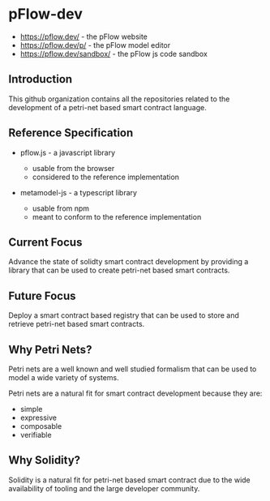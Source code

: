 # pFlow-dev

- https://pflow.dev/ - the pFlow website
- https://pflow.dev/p/ - the pFlow model editor
- https://pflow.dev/sandbox/ - the pFlow js code sandbox

## Introduction

This github organization contains all the repositories related
to the development of a petri-net based smart contract language.

## Reference Specification

* pflow.js - a javascript library
  * usable from the browser
  * considered to the reference implementation
   
* metamodel-js - a typescript library
  * usable from npm
  * meant to conform to the reference implementation

## Current Focus

Advance the state of solidty smart contract development by
providing a library that can be used to create petri-net based
smart contracts.

## Future Focus

Deploy a smart contract based registry that can be used to
store and retrieve petri-net based smart contracts.

## Why Petri Nets?

Petri nets are a well known and well studied formalism that
can be used to model a wide variety of systems.

Petri nets are a natural fit for smart contract development
because they are:

* simple
* expressive
* composable
* verifiable

## Why Solidity?

Solidity is a natural fit for petri-net based smart contract due to the wide 
availability of tooling and the large developer community.
